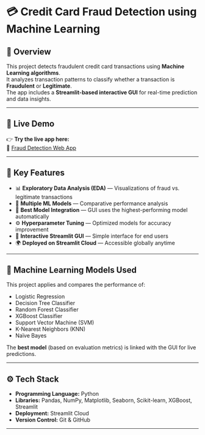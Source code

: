 # 💳 Credit Card Fraud Detection using Machine Learning  

## 🌟 Overview  
This project detects fraudulent credit card transactions using **Machine Learning algorithms**.  
It analyzes transaction patterns to classify whether a transaction is **Fraudulent** or **Legitimate**.  
The app includes a **Streamlit-based interactive GUI** for real-time prediction and data insights.

---

## 🚀 Live Demo  
👉 **Try the live app here:**  
🔗 [Fraud Detection Web App](https://frauddetectionapp-121.streamlit.app/)

---

## 🧠 Key Features  
- 📊 **Exploratory Data Analysis (EDA)** — Visualizations of fraud vs. legitimate transactions  
- 🤖 **Multiple ML Models** — Comparative performance analysis  
- 🎯 **Best Model Integration** — GUI uses the highest-performing model automatically  
- ⚙️ **Hyperparameter Tuning** — Optimized models for accuracy improvement  
- 🧩 **Interactive Streamlit GUI** — Simple interface for end users  
- 🌍 **Deployed on Streamlit Cloud** — Accessible globally anytime  

---

## 🧩 Machine Learning Models Used  
This project applies and compares the performance of:  
- Logistic Regression  
- Decision Tree Classifier  
- Random Forest Classifier  
- XGBoost Classifier  
- Support Vector Machine (SVM)  
- K-Nearest Neighbors (KNN)  
- Naïve Bayes  

The **best model** (based on evaluation metrics) is linked with the GUI for live predictions.

---

## ⚙️ Tech Stack  
- **Programming Language:** Python  
- **Libraries:** Pandas, NumPy, Matplotlib, Seaborn, Scikit-learn, XGBoost, Streamlit  
- **Deployment:** Streamlit Cloud  
- **Version Control:** Git & GitHub  

---


